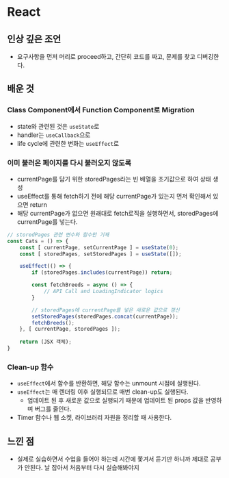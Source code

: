 # React

## 인상 깊은 조언
- 요구사항을 먼저 머리로 proceed하고, 간단히 코드를 짜고, 문제를 찾고 디버깅한다.

## 배운 것
### Class Component에서 Function Component로 Migration
- state와 관련된 것은 `useState`로
- handler는 `useCallback`으로
- life cycle에 관련한 변화는 `useEffect`로

### 이미 불러온 페이지를 다시 불러오지 않도록 
- currentPage를 담기 위한 storedPages라는 빈 배열을 초기값으로 하여 상태 생성
- useEffect를 통해 fetch하기 전에 해당 currentPage가 있는지 먼저 확인해서 있으면 return
- 해당 currentPage가 없으면 원래대로 fetch로직을 실행하면서, storedPages에 currentPage를 넣는다.
```javascript
// storedPages 관련 변수와 함수만 기재
const Cats = () => {
    const [ currentPage, setCurrentPage ] = useState(0);
    const [ storedPages, setStoredPages ] = useState([]);

    useEffect(() => {
        if (storedPages.includes(currentPage)) return;

        const fetchBreeds = async () => {
            // API Call and LoadingIndicator logics
        }

        // storedPages에 currentPage를 넣은 새로운 값으로 갱신
        setStoredPages(storedPages.concat(currentPage));
        fetchBreeds();
    }, [ currentPage, storedPages ]);
    
    return (JSX 객체);
}
```

### Clean-up 함수
- `useEffect`에서 함수를 반환하면, 해당 함수는 unmount 시점에 실행된다.
- `useEffect`는 매 렌더링 이후 실행되므로 매번 clean-up도 실행된다.
  - 업데이트 된 후 새로운 값으로 실행되기 때문에 업데이트 된 props 값을 반영하며 버그를 줄인다.
- Timer 함수나 웹 소켓, 라이브러리 자원을 정리할 때 사용한다.


## 느낀 점
- 실제로 실습하면서 수업을 들어야 하는데 시간에 쫓겨서 듣기만 하니까 제대로 공부가 안된다. 날 잡아서 처음부터 다시 실습해봐야지
